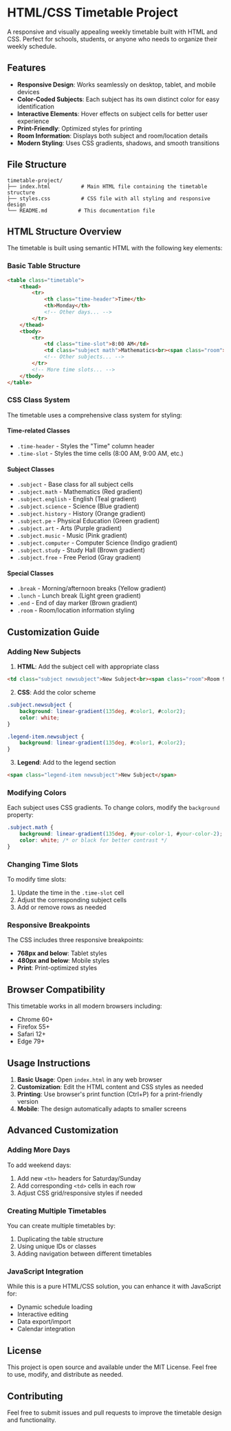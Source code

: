 # HTML/CSS Timetable Project

A responsive and visually appealing weekly timetable built with HTML and CSS. Perfect for schools, students, or anyone who needs to organize their weekly schedule.

## Features

- **Responsive Design**: Works seamlessly on desktop, tablet, and mobile devices
- **Color-Coded Subjects**: Each subject has its own distinct color for easy identification
- **Interactive Elements**: Hover effects on subject cells for better user experience
- **Print-Friendly**: Optimized styles for printing
- **Room Information**: Displays both subject and room/location details
- **Modern Styling**: Uses CSS gradients, shadows, and smooth transitions

## File Structure

```
timetable-project/
├── index.html          # Main HTML file containing the timetable structure
├── styles.css          # CSS file with all styling and responsive design
└── README.md          # This documentation file
```

## HTML Structure Overview

The timetable is built using semantic HTML with the following key elements:

### Basic Table Structure
```html
<table class="timetable">
    <thead>
        <tr>
            <th class="time-header">Time</th>
            <th>Monday</th>
            <!-- Other days... -->
        </tr>
    </thead>
    <tbody>
        <tr>
            <td class="time-slot">8:00 AM</td>
            <td class="subject math">Mathematics<br><span class="room">Room 101</span></td>
            <!-- Other subjects... -->
        </tr>
        <!-- More time slots... -->
    </tbody>
</table>
```

### CSS Class System

The timetable uses a comprehensive class system for styling:

#### Time-related Classes
- `.time-header` - Styles the "Time" column header
- `.time-slot` - Styles the time cells (8:00 AM, 9:00 AM, etc.)

#### Subject Classes
- `.subject` - Base class for all subject cells
- `.subject.math` - Mathematics (Red gradient)
- `.subject.english` - English (Teal gradient)
- `.subject.science` - Science (Blue gradient)
- `.subject.history` - History (Orange gradient)
- `.subject.pe` - Physical Education (Green gradient)
- `.subject.art` - Arts (Purple gradient)
- `.subject.music` - Music (Pink gradient)
- `.subject.computer` - Computer Science (Indigo gradient)
- `.subject.study` - Study Hall (Brown gradient)
- `.subject.free` - Free Period (Gray gradient)

#### Special Classes
- `.break` - Morning/afternoon breaks (Yellow gradient)
- `.lunch` - Lunch break (Light green gradient)
- `.end` - End of day marker (Brown gradient)
- `.room` - Room/location information styling

## Customization Guide

### Adding New Subjects

1. **HTML**: Add the subject cell with appropriate class
```html
<td class="subject newsubject">New Subject<br><span class="room">Room 999</span></td>
```

2. **CSS**: Add the color scheme
```css
.subject.newsubject {
    background: linear-gradient(135deg, #color1, #color2);
    color: white;
}

.legend-item.newsubject {
    background: linear-gradient(135deg, #color1, #color2);
}
```

3. **Legend**: Add to the legend section
```html
<span class="legend-item newsubject">New Subject</span>
```

### Modifying Colors

Each subject uses CSS gradients. To change colors, modify the `background` property:

```css
.subject.math {
    background: linear-gradient(135deg, #your-color-1, #your-color-2);
    color: white; /* or black for better contrast */
}
```

### Changing Time Slots

To modify time slots:

1. Update the time in the `.time-slot` cell
2. Adjust the corresponding subject cells
3. Add or remove rows as needed

### Responsive Breakpoints

The CSS includes three responsive breakpoints:

- **768px and below**: Tablet styles
- **480px and below**: Mobile styles
- **Print**: Print-optimized styles

## Browser Compatibility

This timetable works in all modern browsers including:
- Chrome 60+
- Firefox 55+
- Safari 12+
- Edge 79+

## Usage Instructions

1. **Basic Usage**: Open `index.html` in any web browser
2. **Customization**: Edit the HTML content and CSS styles as needed
3. **Printing**: Use browser's print function (Ctrl+P) for a print-friendly version
4. **Mobile**: The design automatically adapts to smaller screens

## Advanced Customization

### Adding More Days

To add weekend days:

1. Add new `<th>` headers for Saturday/Sunday
2. Add corresponding `<td>` cells in each row
3. Adjust CSS grid/responsive styles if needed

### Creating Multiple Timetables

You can create multiple timetables by:

1. Duplicating the table structure
2. Using unique IDs or classes
3. Adding navigation between different timetables

### JavaScript Integration

While this is a pure HTML/CSS solution, you can enhance it with JavaScript for:

- Dynamic schedule loading
- Interactive editing
- Data export/import
- Calendar integration

## License

This project is open source and available under the MIT License. Feel free to use, modify, and distribute as needed.

## Contributing

Feel free to submit issues and pull requests to improve the timetable design and functionality.